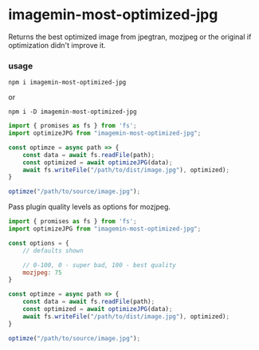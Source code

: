 # imagemin-most-optimized-jpg
Returns the best optimized image from jpegtran, mozjpeg or the original if optimization didn't improve it.

### usage

`npm i imagemin-most-optimized-jpg`

or 

`npm i -D imagemin-most-optimized-jpg`


```js
import { promises as fs } from 'fs';
import optimizeJPG from "imagemin-most-optimized-jpg";

const optimze = async path => {
	const data = await fs.readFile(path);
	const optimized = await optimizeJPG(data);
	await fs.writeFile("/path/to/dist/image.jpg"), optimized);
}  

optimze("/path/to/source/image.jpg");
```

Pass plugin quality levels as options for mozjpeg.

```js
import { promises as fs } from 'fs';
import optimizeJPG from "imagemin-most-optimized-jpg";

const options = {			
	// defaults shown

	// 0-100, 0 - super bad, 100 - best quality
	mozjpeg: 75
}

const optimze = async path => {
	const data = await fs.readFile(path);
	const optimized = await optimizeJPG(data);
	await fs.writeFile("/path/to/dist/image.jpg"), optimized);
}  

optimze("/path/to/source/image.jpg");
```